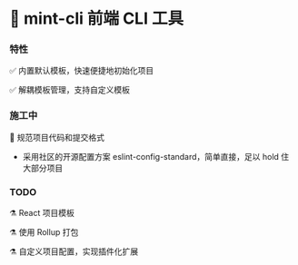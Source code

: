 # 🌿 mint-cli 前端 CLI 工具

### 特性

✅ 内置默认模板，快速便捷地初始化项目

✅ 解耦模板管理，支持自定义模板

### 施工中

🚧 规范项目代码和提交格式

- 采用社区的开源配置方案 eslint-config-standard，简单直接，足以 hold 住大部分项目

### TODO

⚗ React 项目模板

⚗ 使用 Rollup 打包

⚗ 自定义项目配置，实现插件化扩展